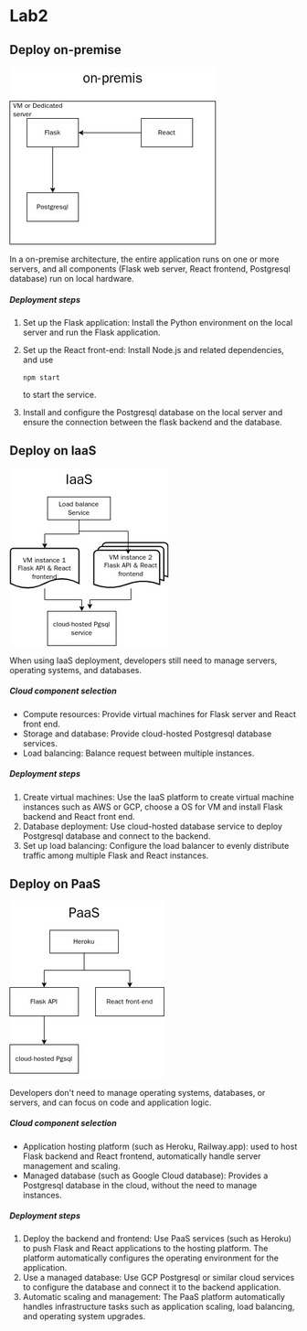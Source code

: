 # Lab2

## Deploy on-premise

![onpremis](./onpremis.jpg)

In a on-premise architecture, the entire application runs on one or more servers, and all components (Flask web server, React frontend, Postgresql database) run on local hardware. 

##### Deployment steps

1. Set up the Flask application: Install the Python environment on the local server and run the Flask application.

2. Set up the React front-end: Install Node.js and related dependencies, and use 

   ```
   npm start
   ```

   to start the service.

3. Install and configure the Postgresql database on the local server and ensure the connection between the flask backend and the database.

## Deploy on IaaS

![iaas](./iaas.jpg)

When using IaaS deployment, developers still need to manage servers, operating systems, and databases.

##### Cloud component selection

- Compute resources: Provide virtual machines for Flask server and React front end.
- Storage and database: Provide cloud-hosted Postgresql database services.
- Load balancing: Balance request between multiple instances.

##### Deployment steps

1. Create virtual machines: Use the IaaS platform to create virtual machine instances such as AWS or GCP, choose a OS for VM and install Flask backend and React front end.
2. Database deployment: Use cloud-hosted database service to deploy Postgresql database and connect to the backend.
3. Set up load balancing: Configure the load balancer to evenly distribute traffic among multiple Flask and React instances.

## Deploy on PaaS

![paas](./paas.jpg)

Developers don't need to manage operating systems, databases, or servers, and can focus on code and application logic.

##### Cloud component selection

- Application hosting platform (such as Heroku, Railway.app): used to host Flask backend and React frontend, automatically handle server management and scaling.
- Managed database (such as Google Cloud database): Provides a Postgresql database in the cloud, without the need to manage instances.

##### Deployment steps

1. Deploy the backend and frontend: Use PaaS services (such as Heroku) to push Flask and React applications to the hosting platform. The platform automatically configures the operating environment for the application.
2. Use a managed database: Use GCP Postgresql or similar cloud services to configure the database and connect it to the backend application.
3. Automatic scaling and management: The PaaS platform automatically handles infrastructure tasks such as application scaling, load balancing, and operating system upgrades.